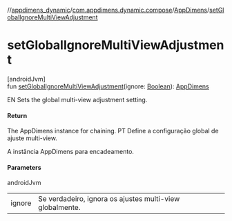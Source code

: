 //[appdimens_dynamic](../../../README.md)/[com.appdimens.dynamic.compose](../README.md)/[AppDimens](README.md)/[setGlobalIgnoreMultiViewAdjustment](set-global-ignore-multi-view-adjustment.md)

# setGlobalIgnoreMultiViewAdjustment

[androidJvm]\
fun [setGlobalIgnoreMultiViewAdjustment](set-global-ignore-multi-view-adjustment.md)(ignore: [Boolean](https://kotlinlang.org/api/core/kotlin-stdlib/kotlin/-boolean/index.html)): [AppDimens](README.md)

EN Sets the global multi-view adjustment setting.

#### Return

The AppDimens instance for chaining. PT Define a configuração global de ajuste multi-view.

A instância AppDimens para encadeamento.

#### Parameters

androidJvm

| | |
|---|---|
| ignore | Se verdadeiro, ignora os ajustes multi-view globalmente. |